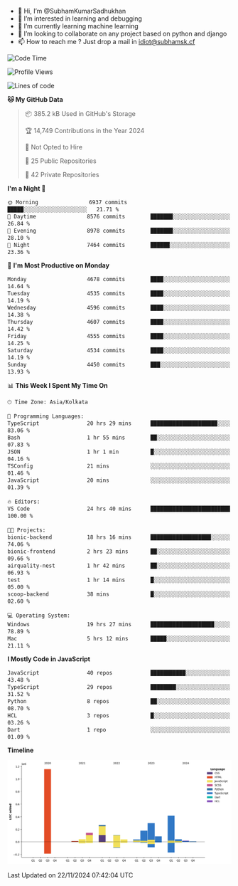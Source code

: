 - 👋 Hi, I’m @SubhamKumarSadhukhan
- 👀 I’m interested in learning and debugging
- 🌱 I’m currently learning machine learning
- 💞️ I’m looking to collaborate on any project based on python and django
- 📫 How to reach me ?
      Just drop a mail in idiot@subhamsk.cf

<!---
SubhamKumarSadhukhan/SubhamKumarSadhukhan is a ✨ special ✨ repository because its `README.md` (this file) appears on your GitHub profile.
You can click the Preview link to take a look at your changes.
--->


<!--START_SECTION:waka-->
![Code Time](http://img.shields.io/badge/Code%20Time-2%2C647%20hrs%2025%20mins-blue)

![Profile Views](http://img.shields.io/badge/Profile%20Views-0-blue)

![Lines of code](https://img.shields.io/badge/From%20Hello%20World%20I%27ve%20Written-2.9%20million%20lines%20of%20code-blue)

**🐱 My GitHub Data** 

> 📦 385.2 kB Used in GitHub's Storage 
 > 
> 🏆 14,749 Contributions in the Year 2024
 > 
> 🚫 Not Opted to Hire
 > 
> 📜 25 Public Repositories 
 > 
> 🔑 42 Private Repositories 
 > 
**I'm a Night 🦉** 

```text
🌞 Morning                6937 commits        █████░░░░░░░░░░░░░░░░░░░░   21.71 % 
🌆 Daytime                8576 commits        ███████░░░░░░░░░░░░░░░░░░   26.84 % 
🌃 Evening                8978 commits        ███████░░░░░░░░░░░░░░░░░░   28.10 % 
🌙 Night                  7464 commits        ██████░░░░░░░░░░░░░░░░░░░   23.36 % 
```
📅 **I'm Most Productive on Monday** 

```text
Monday                   4678 commits        ████░░░░░░░░░░░░░░░░░░░░░   14.64 % 
Tuesday                  4535 commits        ████░░░░░░░░░░░░░░░░░░░░░   14.19 % 
Wednesday                4596 commits        ████░░░░░░░░░░░░░░░░░░░░░   14.38 % 
Thursday                 4607 commits        ████░░░░░░░░░░░░░░░░░░░░░   14.42 % 
Friday                   4555 commits        ████░░░░░░░░░░░░░░░░░░░░░   14.25 % 
Saturday                 4534 commits        ████░░░░░░░░░░░░░░░░░░░░░   14.19 % 
Sunday                   4450 commits        ███░░░░░░░░░░░░░░░░░░░░░░   13.93 % 
```


📊 **This Week I Spent My Time On** 

```text
🕑︎ Time Zone: Asia/Kolkata

💬 Programming Languages: 
TypeScript               20 hrs 29 mins      █████████████████████░░░░   83.06 % 
Bash                     1 hr 55 mins        ██░░░░░░░░░░░░░░░░░░░░░░░   07.83 % 
JSON                     1 hr 1 min          █░░░░░░░░░░░░░░░░░░░░░░░░   04.16 % 
TSConfig                 21 mins             ░░░░░░░░░░░░░░░░░░░░░░░░░   01.46 % 
JavaScript               20 mins             ░░░░░░░░░░░░░░░░░░░░░░░░░   01.39 % 

🔥 Editors: 
VS Code                  24 hrs 40 mins      █████████████████████████   100.00 % 

🐱‍💻 Projects: 
bionic-backend           18 hrs 16 mins      ███████████████████░░░░░░   74.06 % 
bionic-frontend          2 hrs 23 mins       ██░░░░░░░░░░░░░░░░░░░░░░░   09.66 % 
airquality-nest          1 hr 42 mins        ██░░░░░░░░░░░░░░░░░░░░░░░   06.93 % 
test                     1 hr 14 mins        █░░░░░░░░░░░░░░░░░░░░░░░░   05.00 % 
scoop-backend            38 mins             █░░░░░░░░░░░░░░░░░░░░░░░░   02.60 % 

💻 Operating System: 
Windows                  19 hrs 27 mins      ████████████████████░░░░░   78.89 % 
Mac                      5 hrs 12 mins       █████░░░░░░░░░░░░░░░░░░░░   21.11 % 
```

**I Mostly Code in JavaScript** 

```text
JavaScript               40 repos            ███████████░░░░░░░░░░░░░░   43.48 % 
TypeScript               29 repos            ████████░░░░░░░░░░░░░░░░░   31.52 % 
Python                   8 repos             ██░░░░░░░░░░░░░░░░░░░░░░░   08.70 % 
HCL                      3 repos             █░░░░░░░░░░░░░░░░░░░░░░░░   03.26 % 
Dart                     1 repo              ░░░░░░░░░░░░░░░░░░░░░░░░░   01.09 % 
```



**Timeline**

![Lines of Code chart](https://raw.githubusercontent.com/SubhamKumarSadhukhan/SubhamKumarSadhukhan/main/assets/bar_graph.png)


 Last Updated on 22/11/2024 07:42:04 UTC
<!--END_SECTION:waka-->
